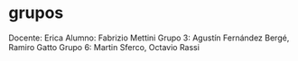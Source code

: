 # grupos

Docente: Erica
Alumno: Fabrizio Mettini
Grupo 3: Agustín Fernández Bergé, Ramiro Gatto
Grupo 6: Martin Sferco, Octavio Rassi
